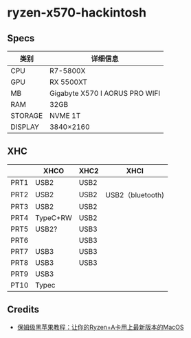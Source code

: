 # ryzen-x570-hackintosh

## Specs

| 类别|详细信息|
|-|-|
|CPU|R7-5800X|
|GPU|RX 5500XT|
|MB|Gigabyte X570 I AORUS PRO WIFI|
|RAM|32GB|
|STORAGE|NVME 1T|
|DISPLAY|3840×2160|

## XHC 
||	XHCO|	XHC2|	XHCI|
|-|-|-|-|
|PRT1|	USB2|	USB2||	
|PRT2|	USB2|	USB2|	USB2（bluetooth)|
|PRT3|	USB2|	USB2||	
|PRT4|	TypeC+RW|	USB2||	
|PRT5|	USB2?|	USB3||	
|PRT6||		USB3||	
|PRT7|	USB3|	USB3||
|PRT8|	USB3|	USB3||	
|PRT9|	USB3|||		
|PT10|	Typec|||		

## Credits

- [保姆级黑苹果教程：让你的Ryzen+A卡用上最新版本的MacOS](https://zhuanlan.zhihu.com/p/135387622)

